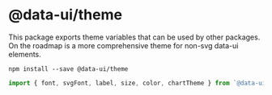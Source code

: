 # @data-ui/theme
This package exports theme variables that can be used by other packages. On the roadmap is a more comprehensive theme for non-svg data-ui elements.

`npm install --save @data-ui/theme`

```js
import { font, svgFont, label, size, color, chartTheme } from `@data-ui/theme`;
```
